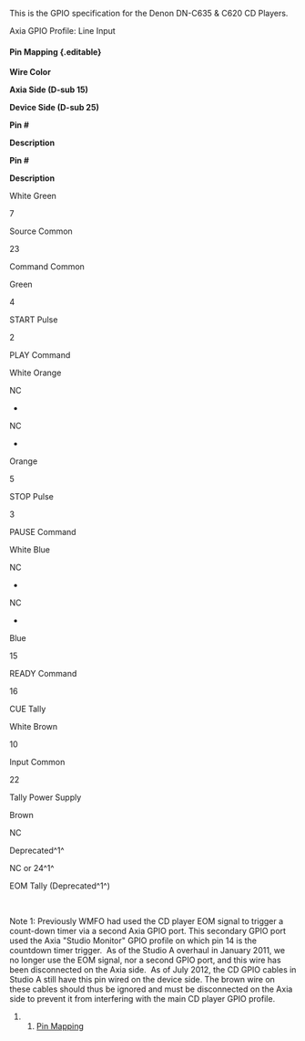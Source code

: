 This is the GPIO specification for the Denon DN-C635 & C620 CD Players.

Axia GPIO Profile: Line Input

#### Pin Mapping {.editable}

**Wire Color**

**Axia Side (D-sub 15)**

**Device Side (D-sub 25)**

**Pin \#**

**Description**

**Pin \#**

**Description**

White Green

7

Source Common

23

Command Common

Green

4

START Pulse

2

PLAY Command

White Orange

NC

-

NC

-

Orange

5

STOP Pulse

3

PAUSE Command

White Blue

NC

-

NC

-

Blue

15

READY Command

16

CUE Tally

White Brown

10

Input Common

22

Tally Power Supply

Brown

NC

Deprecated^1^

NC or 24^1^

EOM Tally (Deprecated^1^)

 

Note 1: Previously WMFO had used the CD player EOM signal to trigger a
count-down timer via a second Axia GPIO port. This secondary GPIO port
used the Axia "Studio Monitor" GPIO profile on which pin 14 is the
countdown timer trigger.  As of the Studio A overhaul in January 2011,
we no longer use the EOM signal, nor a second GPIO port, and this wire
has been disconnected on the Axia side.  As of July 2012, the CD GPIO
cables in Studio A still have this pin wired on the device side. The
brown wire on these cables should thus be ignored and must be
disconnected on the Axia side to prevent it from interfering with the
main CD player GPIO profile.

1.  1. [Pin Mapping](#Pin_Mapping)


